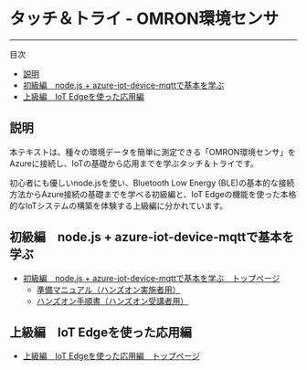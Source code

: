 # タッチ＆トライ - OMRON環境センサ

---

目次

- [説明](#S-0)
- [初級編　node.js + azure-iot-device-mqttで基本を学ぶ](#basic)
- [上級編　IoT Edgeを使った応用編](#advanced)

## <a name="S-0">説明</a>

本テキストは、種々の環境データを簡単に測定できる「OMRON環境センサ」をAzureに接続し、IoTの基礎から応用までを学ぶタッチ＆トライです。

初心者にも優しいnode.jsを使い、Bluetooth Low Energy (BLE)の基本的な接続方法からAzure接続の基礎までを学べる初級編と、IoT Edgeの機能を使った本格的なIoTシステムの構築を体験する上級編に分かれています。

## <a name="basic">初級編　node.js + azure-iot-device-mqttで基本を学ぶ</a>

- [初級編　node.js + azure-iot-device-mqttで基本を学ぶ　トップページ](basic/README.md)
  - [準備マニュアル（ハンズオン実施者用）](basic/preparation/README.md)
  - [ハンズオン手順書（ハンズオン受講者用）](basic/handson/README.md)
  
## <a name="advanced">上級編　IoT Edgeを使った応用編</a>

- [上級編　IoT Edgeを使った応用編　トップページ](https://github.com/ms-iotkithol-jp/2jciebu-usb-raspberrypi/blob/master/DockerExtension/EXTEND_ja.md)
